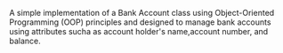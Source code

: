 A simple implementation of a Bank Account class using Object-Oriented Programming (OOP) principles and designed to manage bank accounts using attributes sucha as account holder's name,account number, and balance.

